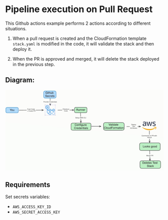 # Pipeline execution on Pull Request

This Github actions example performs 2 actions according to different situations.

1. When a pull request is created and the CloudFormation template `stack.yaml` is modified in the code, it will validate the stack and then deploy it.

2. When the PR is approved and merged, it will delete the stack deployed in the previous step.

## Diagram:

![PR stack flow](pr-stack-flow.png)

## Requirements

Set secrets variables:

-   `AWS_ACCESS_KEY_ID`
-   `AWS_SECRET_ACCESS_KEY`
